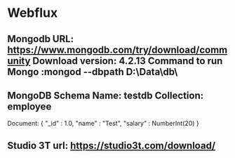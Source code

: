 # Webflux 
## Mongodb URL: https://www.mongodb.com/try/download/community Download version: 4.2.13  Command to run Mongo :mongod --dbpath D:\Data\db\
## MongoDB Schema Name: testdb Collection: employee 
Document: { 
    "_id" : 1.0, 
    "name" : "Test", 
    "salary" : NumberInt(20)
}
## Studio 3T url: https://studio3t.com/download/
